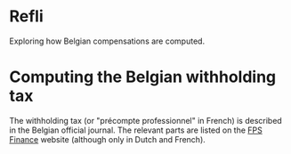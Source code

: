 # Refli

Exploring how Belgian compensations are computed.


# Computing the Belgian withholding tax

The withholding tax (or "précompte professionnel" in French) is described in
the Belgian official journal. The relevant parts are listed on the [FPS
Finance] website (although only in Dutch and French).

[FPS Finance]: https://finances.belgium.be/fr/entreprises/personnel_et_remuneration/precompte_professionnel/calcul
